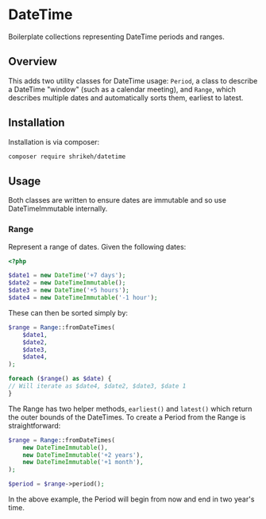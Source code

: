 # DateTime
Boilerplate collections representing DateTime periods and ranges.

## Overview

This adds two utility classes for DateTime usage: `Period`, a class to describe a DateTime "window" (such as a calendar meeting), and `Range`, which describes multiple dates and automatically sorts them, earliest to latest.

##  Installation

Installation is via composer:
```bash
composer require shrikeh/datetime
```

## Usage
Both classes are written to ensure dates are immutable and so use DateTimeImmutable internally.

### Range
Represent a range of dates. Given the following dates:
```php
<?php

$date1 = new DateTime('+7 days');
$date2 = new DateTimeImmutable();
$date3 = new DateTime('+5 hours');
$date4 = new DateTimeImmutable('-1 hour');
```
These can then be sorted simply by:
```php
$range = Range::fromDateTimes(
    $date1,
    $date2,
    $date3,
    $date4,
);

foreach ($range() as $date) {
// Will iterate as $date4, $date2, $date3, $date 1
}
```
The Range has two helper methods, `earliest()` and `latest()` which return the outer bounds of the DateTimes.
To create a Period from the Range is straightforward:

```php
$range = Range::fromDateTimes(
    new DateTimeImmutable(),
    new DateTimeImmutable('+2 years'),
    new DateTimeImmutable('+1 month'),
);

$period = $range->period();
```
In the above example, the Period will begin from now and end in two year's time.
